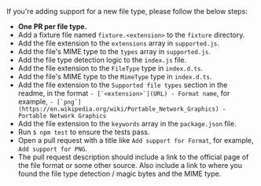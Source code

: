 If you're adding support for a new file type, please follow the below steps:

- **One PR per file type.**
- Add a fixture file named `fixture.<extension>` to the `fixture` directory.
- Add the file extension to the `extensions` array in `supported.js`.
- Add the file's MIME type to the `types` array in `supported.js`.
- Add the file type detection logic to the `index.js` file.
- Add the file extension to the `FileType` type in `index.d.ts`.
- Add the file's MIME type to the `MimeType` type in `index.d.ts`.
- Add the file extension to the `Supported file types` section in the readme, in the format ```- [`<extension>`](URL) - Format name```, for example, ```- [`png`](https://en.wikipedia.org/wiki/Portable_Network_Graphics) - Portable Network Graphics```
- Add the file extension to the `keywords` array in the `package.json` file.
- Run `$ npm test` to ensure the tests pass.
- Open a pull request with a title like `Add support for Format`, for example, `Add support for PNG`.
- The pull request description should include a link to the official page of the file format or some other source. Also include a link to where you found the file type detection / magic bytes and the MIME type.
